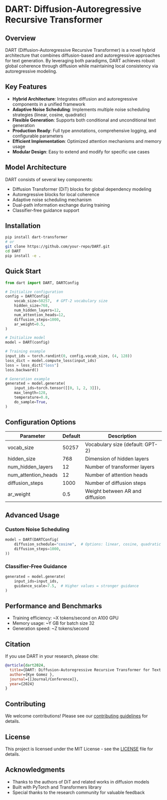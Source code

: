 # DART: Diffusion-Autoregressive Recursive Transformer

## Overview
DART (Diffusion-Autoregressive Recursive Transformer) is a novel hybrid architecture that combines diffusion-based and autoregressive approaches for text generation. By leveraging both paradigms, DART achieves robust global coherence through diffusion while maintaining local consistency via autoregressive modeling.

## Key Features
- **Hybrid Architecture**: Integrates diffusion and autoregressive components in a unified framework
- **Adaptive Noise Scheduling**: Implements multiple noise scheduling strategies (linear, cosine, quadratic)
- **Flexible Generation**: Supports both conditional and unconditional text generation
- **Production Ready**: Full type annotations, comprehensive logging, and configurable parameters
- **Efficient Implementation**: Optimized attention mechanisms and memory usage
- **Modular Design**: Easy to extend and modify for specific use cases

## Model Architecture
DART consists of several key components:
- Diffusion Transformer (DiT) blocks for global dependency modeling
- Autoregressive blocks for local coherence
- Adaptive noise scheduling mechanism
- Dual-path information exchange during training
- Classifier-free guidance support

## Installation
```bash
pip install dart-transformer
# or
git clone https://github.com/your-repo/DART.git
cd DART
pip install -e .
```

## Quick Start
```python
from dart import DART, DARTConfig

# Initialize configuration
config = DARTConfig(
    vocab_size=50257,  # GPT-2 vocabulary size
    hidden_size=768,
    num_hidden_layers=12,
    num_attention_heads=12,
    diffusion_steps=1000,
    ar_weight=0.5,
)

# Initialize model
model = DART(config)

# Training example
input_ids = torch.randint(0, config.vocab_size, (4, 128))
loss_dict = model.compute_loss(input_ids)
loss = loss_dict["loss"]
loss.backward()

# Generation example
generated = model.generate(
    input_ids=torch.tensor([[0, 1, 2, 3]]),
    max_length=128,
    temperature=0.8,
    do_sample=True,
)
```

## Configuration Options
| Parameter | Default | Description |
|-----------|---------|-------------|
| vocab_size | 50257 | Vocabulary size (default: GPT-2) |
| hidden_size | 768 | Dimension of hidden layers |
| num_hidden_layers | 12 | Number of transformer layers |
| num_attention_heads | 12 | Number of attention heads |
| diffusion_steps | 1000 | Number of diffusion steps |
| ar_weight | 0.5 | Weight between AR and diffusion |

## Advanced Usage
### Custom Noise Scheduling
```python
model = DART(DARTConfig(
    diffusion_schedule="cosine",  # Options: linear, cosine, quadratic
    diffusion_steps=1000,
))
```

### Classifier-Free Guidance
```python
generated = model.generate(
    input_ids=input_ids,
    guidance_scale=7.5,  # Higher values = stronger guidance
)
```

## Performance and Benchmarks
- Training efficiency: ~X tokens/second on A100 GPU
- Memory usage: ~Y GB for batch size 32
- Generation speed: ~Z tokens/second

## Citation
If you use DART in your research, please cite:
```bibtex
@article{dart2024,
  title={DART: Diffusion-Autoregressive Recursive Transformer for Text Generation},
  author={Kye Gomez },
  journal={[Journal/Conference]},
  year={2024}
}
```

## Contributing
We welcome contributions! Please see our [contributing guidelines](CONTRIBUTING.md) for details.

## License
This project is licensed under the MIT License - see the [LICENSE](LICENSE) file for details.

## Acknowledgments
- Thanks to the authors of DiT and related works in diffusion models
- Built with PyTorch and Transformers library
- Special thanks to the research community for valuable feedback

